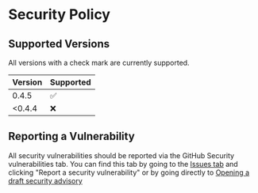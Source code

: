 # Security Policy

## Supported Versions

All versions with a check mark are currently supported.

| Version | Supported          |
| ------- | ------------------ |
| 0.4.5   | :white_check_mark: |
| <0.4.4  | :x:                |

## Reporting a Vulnerability

All security vulnerabilities should be reported via the GitHub Security vulnerabilities tab. You can find this tab by going to the [Issues tab](https://github.com/invernyx/smartcars-3-phpvms5-api/issues/new/choose) and clicking "Report a security vulnerability" or by going directly to [Opening a draft security advisory](https://github.com/invernyx/smartcars-3-phpvms5-api/security/advisories/new)
